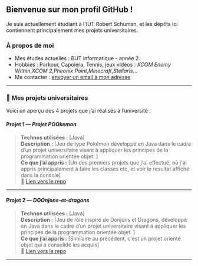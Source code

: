 ## Bienvenue sur mon profil GitHub !  
Je suis actuellement étudiant à l'IUT Robert Schuman, et les dépôts ici contiennent principalement mes projets universitaires.  


### À propos de moi
- Mes études actuelles : BUT informatique - année 2.
- Hobbies :
         Parkour, Capoiera, Tennis,
    jeux vidéos :
          *XCOM Enemy Within*,*XCOM 2*,*Pheonix Point*,*Minecraft*,*Stellaris*...
- Me contacter : [envoyer un email à mon adresse](mailto:alexandrugabrielvlaicu@gmail.com)

---

### 📁 Mes projets universitaires

Voici un aperçu des 4 projets que j’ai réalisés à l’université :  


#### Projet 1 — *Projet POOkemon*
> **Technos utilisées :** [Java]  
> **Description :** [Jeu de type Pokémon développé en Java dans le cadre d’un projet universitaire visant à appliquer les principes de la programmation orientée objet. ]  
> **Ce que j’ai appris :** [Un des premiers projets que j'ai effectué, où j'ai appris principalement à faire les classes etc, et voir le resultat affiché dans la console]  
> 🔗 [Lien vers le repo](https://github.com/Just-Alex67/projet_POOkemon)

---

#### Projet 2 — *DOOnjons-et-dragons*
> **Technos utilisées :** [Java]  
> **Description :** [Jeu de rôle inspiré de Donjons et Dragons, développé en Java dans le cadre d’un projet universitaire visant à appliquer les principes de la programmation orientée objet. ]  
> **Ce que j’ai appris :** [Similaire au précédent, c'est un projet orienté objet qui a consolidé les acquis]  
> 🔗 [Lien vers le repo](https://github.com/Just-Alex67/DOOnjons-et-dragons)

---
